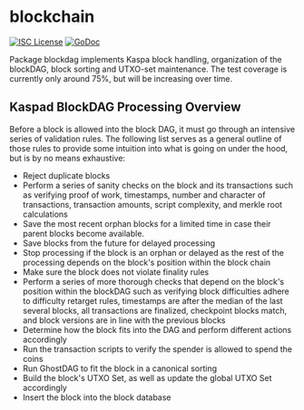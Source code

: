 blockchain
==========

[![ISC License](http://img.shields.io/badge/license-ISC-blue.svg)](http://copyfree.org)
[![GoDoc](https://img.shields.io/badge/godoc-reference-blue.svg)](http://godoc.org/github.com/kaspanet/kaspad/blockchain)

Package blockdag implements Kaspa block handling, organization of the blockDAG, 
block sorting and UTXO-set maintenance.
The test coverage is currently only around 75%, but will be increasing over
time.

## Kaspad BlockDAG Processing Overview

Before a block is allowed into the block DAG, it must go through an intensive
series of validation rules. The following list serves as a general outline of
those rules to provide some intuition into what is going on under the hood, but
is by no means exhaustive:

 - Reject duplicate blocks
 - Perform a series of sanity checks on the block and its transactions such as
   verifying proof of work, timestamps, number and character of transactions,
   transaction amounts, script complexity, and merkle root calculations
 - Save the most recent orphan blocks for a limited time in case their parent
   blocks become available.
 - Save blocks from the future for delayed processing
 - Stop processing if the block is an orphan or delayed as the rest of the 
   processing depends on the block's position within the block chain
 - Make sure the block does not violate finality rules
 - Perform a series of more thorough checks that depend on the block's position
   within the blockDAG such as verifying block difficulties adhere to
   difficulty retarget rules, timestamps are after the median of the last
   several blocks, all transactions are finalized, checkpoint blocks match, and
   block versions are in line with the previous blocks
 - Determine how the block fits into the DAG and perform different actions
   accordingly 
 - Run the transaction scripts to verify the spender is allowed to spend the
   coins
 - Run GhostDAG to fit the block in a canonical sorting
 - Build the block's UTXO Set, as well as update the global UTXO Set accordingly
 - Insert the block into the block database

